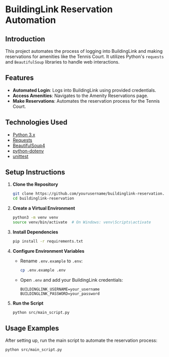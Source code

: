 # BuildingLink Reservation Automation

## Introduction

This project automates the process of logging into BuildingLink and making reservations for amenities like the Tennis Court. It utilizes Python's `requests` and `BeautifulSoup` libraries to handle web interactions.

## Features

- **Automated Login**: Logs into BuildingLink using provided credentials.
- **Access Amenities**: Navigates to the Amenity Reservations page.
- **Make Reservations**: Automates the reservation process for the Tennis Court.

## Technologies Used

- [Python 3.x](https://www.python.org/)
- [Requests](https://docs.python-requests.org/)
- [BeautifulSoup4](https://www.crummy.com/software/BeautifulSoup/)
- [python-dotenv](https://saurabh-kumar.com/python-dotenv/)
- [unittest](https://docs.python.org/3/library/unittest.html)

## Setup Instructions

1. **Clone the Repository**

    ```bash
    git clone https://github.com/yourusername/buildinglink-reservation.git
    cd buildinglink-reservation
    ```

2. **Create a Virtual Environment**

    ```bash
    python3 -m venv venv
    source venv/bin/activate  # On Windows: venv\Scripts\activate
    ```

3. **Install Dependencies**

    ```bash
    pip install -r requirements.txt
    ```

4. **Configure Environment Variables**

    - Rename `.env.example` to `.env`:

        ```bash
        cp .env.example .env
        ```

    - Open `.env` and add your BuildingLink credentials:

        ```
        BUILDINGLINK_USERNAME=your_username
        BUILDINGLINK_PASSWORD=your_password
        ```

5. **Run the Script**

    ```bash
    python src/main_script.py
    ```

## Usage Examples

After setting up, run the main script to automate the reservation process:

```bash
python src/main_script.py